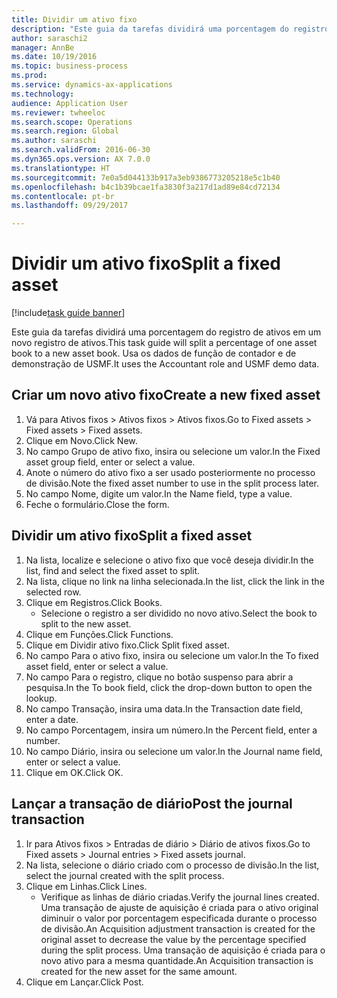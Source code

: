 ```yaml
--- 
title: Dividir um ativo fixo
description: "Este guia da tarefas dividirá uma porcentagem do registro de ativos em um novo registro de ativos."
author: saraschi2
manager: AnnBe
ms.date: 10/19/2016
ms.topic: business-process
ms.prod: 
ms.service: dynamics-ax-applications
ms.technology: 
audience: Application User
ms.reviewer: twheeloc
ms.search.scope: Operations
ms.search.region: Global
ms.author: saraschi
ms.search.validFrom: 2016-06-30
ms.dyn365.ops.version: AX 7.0.0
ms.translationtype: HT
ms.sourcegitcommit: 7e0a5d044133b917a3eb9386773205218e5c1b40
ms.openlocfilehash: b4c1b39bcae1fa3830f3a217d1ad89e84cd72134
ms.contentlocale: pt-br
ms.lasthandoff: 09/29/2017

---
```

# <a name="split-a-fixed-asset"></a><span data-ttu-id="b4b83-103">Dividir um ativo fixo</span><span class="sxs-lookup"><span data-stu-id="b4b83-103">Split a fixed asset</span></span>

[!include[task guide banner](../../includes/task-guide-banner.md)]

<span data-ttu-id="b4b83-104">Este guia da tarefas dividirá uma porcentagem do registro de ativos em um novo registro de ativos.</span><span class="sxs-lookup"><span data-stu-id="b4b83-104">This task guide will split a percentage of one asset book to a new asset book.</span></span>  <span data-ttu-id="b4b83-105">Usa os dados de função de contador e de demonstração de USMF.</span><span class="sxs-lookup"><span data-stu-id="b4b83-105">It uses the Accountant role and USMF demo data.</span></span>


## <a name="create-a-new-fixed-asset"></a><span data-ttu-id="b4b83-106">Criar um novo ativo fixo</span><span class="sxs-lookup"><span data-stu-id="b4b83-106">Create a new fixed asset</span></span>
1. <span data-ttu-id="b4b83-107">Vá para Ativos fixos > Ativos fixos > Ativos fixos.</span><span class="sxs-lookup"><span data-stu-id="b4b83-107">Go to Fixed assets > Fixed assets > Fixed assets.</span></span>
2. <span data-ttu-id="b4b83-108">Clique em Novo.</span><span class="sxs-lookup"><span data-stu-id="b4b83-108">Click New.</span></span>
3. <span data-ttu-id="b4b83-109">No campo Grupo de ativo fixo, insira ou selecione um valor.</span><span class="sxs-lookup"><span data-stu-id="b4b83-109">In the Fixed asset group field, enter or select a value.</span></span>
4. <span data-ttu-id="b4b83-110">Anote o número do ativo fixo a ser usado posteriormente no processo de divisão.</span><span class="sxs-lookup"><span data-stu-id="b4b83-110">Note the fixed asset number to use in the split process later.</span></span>
5. <span data-ttu-id="b4b83-111">No campo Nome, digite um valor.</span><span class="sxs-lookup"><span data-stu-id="b4b83-111">In the Name field, type a value.</span></span>
6. <span data-ttu-id="b4b83-112">Feche o formulário.</span><span class="sxs-lookup"><span data-stu-id="b4b83-112">Close the form.</span></span>

## <a name="split-a-fixed-asset"></a><span data-ttu-id="b4b83-113">Dividir um ativo fixo</span><span class="sxs-lookup"><span data-stu-id="b4b83-113">Split a fixed asset</span></span>
1. <span data-ttu-id="b4b83-114">Na lista, localize e selecione o ativo fixo que você deseja dividir.</span><span class="sxs-lookup"><span data-stu-id="b4b83-114">In the list, find and select the fixed asset to split.</span></span>
2. <span data-ttu-id="b4b83-115">Na lista, clique no link na linha selecionada.</span><span class="sxs-lookup"><span data-stu-id="b4b83-115">In the list, click the link in the selected row.</span></span>
3. <span data-ttu-id="b4b83-116">Clique em Registros.</span><span class="sxs-lookup"><span data-stu-id="b4b83-116">Click Books.</span></span>
    * <span data-ttu-id="b4b83-117">Selecione o registro a ser dividido no novo ativo.</span><span class="sxs-lookup"><span data-stu-id="b4b83-117">Select the book to split to the new asset.</span></span>  
4. <span data-ttu-id="b4b83-118">Clique em Funções.</span><span class="sxs-lookup"><span data-stu-id="b4b83-118">Click Functions.</span></span>
5. <span data-ttu-id="b4b83-119">Clique em Dividir ativo fixo.</span><span class="sxs-lookup"><span data-stu-id="b4b83-119">Click Split fixed asset.</span></span>
6. <span data-ttu-id="b4b83-120">No campo Para o ativo fixo, insira ou selecione um valor.</span><span class="sxs-lookup"><span data-stu-id="b4b83-120">In the To fixed asset field, enter or select a value.</span></span>
7. <span data-ttu-id="b4b83-121">No campo Para o registro, clique no botão suspenso para abrir a pesquisa.</span><span class="sxs-lookup"><span data-stu-id="b4b83-121">In the To book field, click the drop-down button to open the lookup.</span></span>
8. <span data-ttu-id="b4b83-122">No campo Transação, insira uma data.</span><span class="sxs-lookup"><span data-stu-id="b4b83-122">In the Transaction date field, enter a date.</span></span>
9. <span data-ttu-id="b4b83-123">No campo Porcentagem, insira um número.</span><span class="sxs-lookup"><span data-stu-id="b4b83-123">In the Percent field, enter a number.</span></span>
10. <span data-ttu-id="b4b83-124">No campo Diário, insira ou selecione um valor.</span><span class="sxs-lookup"><span data-stu-id="b4b83-124">In the Journal name field, enter or select a value.</span></span>
11. <span data-ttu-id="b4b83-125">Clique em OK.</span><span class="sxs-lookup"><span data-stu-id="b4b83-125">Click OK.</span></span>

## <a name="post-the-journal-transaction"></a><span data-ttu-id="b4b83-126">Lançar a transação de diário</span><span class="sxs-lookup"><span data-stu-id="b4b83-126">Post the journal transaction</span></span>
1. <span data-ttu-id="b4b83-127">Ir para Ativos fixos > Entradas de diário > Diário de ativos fixos.</span><span class="sxs-lookup"><span data-stu-id="b4b83-127">Go to Fixed assets > Journal entries > Fixed assets journal.</span></span>
2. <span data-ttu-id="b4b83-128">Na lista, selecione o diário criado com o processo de divisão.</span><span class="sxs-lookup"><span data-stu-id="b4b83-128">In the list, select the journal created with the split process.</span></span>
3. <span data-ttu-id="b4b83-129">Clique em Linhas.</span><span class="sxs-lookup"><span data-stu-id="b4b83-129">Click Lines.</span></span>
    * <span data-ttu-id="b4b83-130">Verifique as linhas de diário criadas.</span><span class="sxs-lookup"><span data-stu-id="b4b83-130">Verify the journal lines created.</span></span>  <span data-ttu-id="b4b83-131">Uma transação de ajuste de aquisição é criada para o ativo original diminuir o valor por porcentagem especificada durante o processo de divisão.</span><span class="sxs-lookup"><span data-stu-id="b4b83-131">An Acquisition adjustment transaction is created for the original asset to decrease the value by the percentage specified during the split process.</span></span>  <span data-ttu-id="b4b83-132">Uma transação de aquisição é criada para o novo ativo para a mesma quantidade.</span><span class="sxs-lookup"><span data-stu-id="b4b83-132">An Acquisition transaction is created for the new asset for the same amount.</span></span>  
4. <span data-ttu-id="b4b83-133">Clique em Lançar.</span><span class="sxs-lookup"><span data-stu-id="b4b83-133">Click Post.</span></span>


